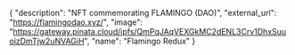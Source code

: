 {
  "description": "NFT commemorating FLAMINGO (DAO)", 
  "external_url": "https://flamingodao.xyz/", 
  "image": "https://gateway.pinata.cloud/ipfs/QmPqJAqVEXGkMC2dENL3Crv1DhxSuuoizDmTjw2uNVAGiH", 
  "name": "Flamingo Redux"
}
